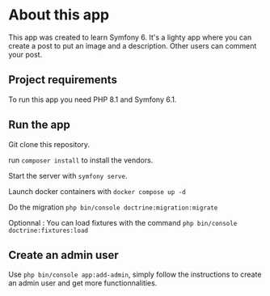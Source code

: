 # About this app
This app was created to learn Symfony 6. It's a lighty app where you can create a post to put an image and a description. Other users can comment your post.

## Project requirements
To run this app you need PHP 8.1 and Symfony 6.1.

## Run the app

Git clone this repository.

run `composer install` to install the vendors.

Start the server with `symfony serve`.

Launch docker containers with `docker compose up -d`

Do the migration `php bin/console doctrine:migration:migrate`

Optionnal : You can load fixtures with the command `php bin/console doctrine:fixtures:load`

## Create an admin user
Use `php bin/console app:add-admin`, simply follow the instructions to create an admin user and get more functionnalities.
